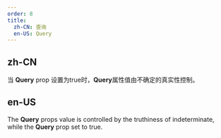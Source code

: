 ```yaml
---
order: 8
title:
  zh-CN: 查询
  en-US: Query
---
```


## zh-CN

当 **Query** prop 设置为true时，**Query**属性值由不确定的真实性控制。

## en-US

The **Query** props value is controlled by the truthiness of indeterminate, while the **Query** prop set to true.
